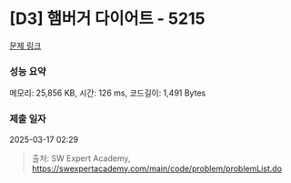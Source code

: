 # [D3] 햄버거 다이어트 - 5215 

[문제 링크](https://swexpertacademy.com/main/code/problem/problemDetail.do?contestProbId=AWT-lPB6dHUDFAVT) 

### 성능 요약

메모리: 25,856 KB, 시간: 126 ms, 코드길이: 1,491 Bytes

### 제출 일자

2025-03-17 02:29



> 출처: SW Expert Academy, https://swexpertacademy.com/main/code/problem/problemList.do